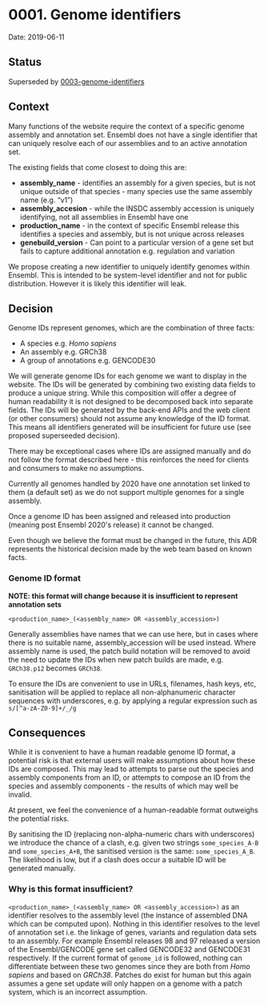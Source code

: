 # 0001. Genome identifiers

Date: 2019-06-11

## Status

Superseded by [0003-genome-identifiers](0003-genome-identifiers.md)

## Context

Many functions of the website require the context of a specific genome assembly and annotation set. Ensembl does not have a single identifier that can uniquely resolve each of our assemblies and to an active annotation set.

The existing fields that come closest to doing this are:

- **assembly_name** -  identifies an assembly for a given species, but is not unique outside of that species - many species use the same assembly name (e.g. “v1”)
- **assembly_accesion** - while the INSDC assembly accession is uniquely identifying, not all assemblies in Ensembl have one  
- **production_name** - in the context of specific Ensembl release this identifies a species and assembly, but is not unique across releases
- **genebuild_version** - Can point to a particular version of a gene set but fails to capture additional annotation e.g. regulation and variation

We propose creating a new identifier to uniquely identify genomes within Ensembl. This is intended to be system-level identifier and not for public distribution. However it is likely this identifier will leak.

## Decision

Genome IDs represent genomes, which are the combination of three facts:

- A species e.g. _Homo sapiens_
- An assembly e.g. GRCh38
- A group of annotations e.g. GENCODE30

We will generate genome IDs for each genome we want to display in the website. The IDs will be generated by combining two existing data fields to produce a unique string. While this composition will offer a degree of human readability it is not designed to be decomposed back into separate fields. The IDs will be generated by the back-end APIs and the web client (or other consumers) should not assume any knowledge of the ID format. This means all identifiers generated will be insufficient for future use (see proposed superseeded decision).

There may be exceptional cases where IDs are assigned manually and do not follow the format described here - this reinforces the need for clients and consumers to make no assumptions.

Currently all genomes handled by 2020 have one annotation set linked to them (a default set) as we do not support multiple genomes for a single assembly.

Once a genome ID has been assigned and released into production (meaning post Ensembl 2020's release) it cannot be changed.

Even though we believe the format must be changed in the future, this ADR represents the historical decision made by the web team based on known facts.

### Genome ID format

**NOTE: this format will change because it is insufficient to represent annotation sets**

`<production_name>_(<assembly_name> OR <assembly_accession>)`

Generally assemblies have names that we can use here, but in cases where there is no suitable name, assembly_accession will be used instead. Where assembly name is used, the patch build notation will be removed to avoid the need to update the IDs when new patch builds are made, e.g. `GRCh38.p12` becomes `GRCh38`.

To ensure the IDs are convenient to use in URLs, filenames, hash keys, etc, sanitisation will be applied to replace all non-alphanumeric character sequences with underscores, e.g. by applying a regular expression such as `s/[^a-zA-Z0-9]+/_/g`

## Consequences

While it is convenient to have a human readable genome ID format, a potential risk is that external users will make assumptions about how these IDs are composed. This may lead to attempts to parse out the species and assembly components from an ID, or attempts to compose an ID from the species and assembly components - the results of which may well be invalid.

At present, we feel the convenience of a human-readable format outweighs the potential risks.

By sanitising the ID (replacing non-alpha-numeric chars with underscores) we introduce the chance of a clash, e.g. given two strings `some_species_A-B` and `some_species_A+B`, the sanitised version is the same: `some_species_A_B`. The likelihood is low, but if a clash does occur a suitable ID will be generated manually.

### Why is this format insufficient?

`<production_name>_(<assembly_name> OR <assembly_accession>)` as an identifier resolves to the assembly level (the instance of assembled DNA which can be computed upon). Nothing in this identifier resolves to the level of annotation set i.e. the linkage of genes, variants and regulation data sets to an assembly. For example Ensembl releases 98 and 97 released a version of the Ensembl/GENCODE gene set called GENCODE32 and GENCODE31 respectively. If the current format of `genome_id` is followed, nothing can differentiate between these two genomes since they are both from _Homo sapiens_ and based on _GRCh38_. Patches do exist for human but this again assumes a gene set update will only happen on a genome with a patch system, which is an incorrect assumption.
